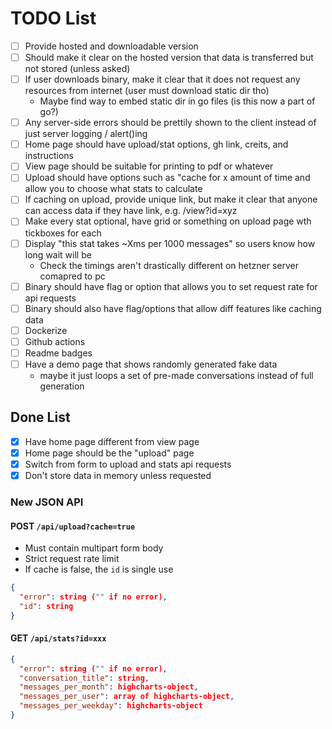 # TODO List

- [ ] Provide hosted and downloadable version
- [ ] Should make it clear on the hosted version that data is transferred but not stored (unless asked)
- [ ] If user downloads binary, make it clear that it does not request any resources from internet (user must download static dir tho)
	- Maybe find way to embed static dir in go files (is this now a part of go?)
- [ ] Any server-side errors should be prettily shown to the client instead of just server logging / alert()ing
- [ ] Home page should have upload/stat options, gh link, creits, and instructions
- [ ] View page should be suitable for printing to pdf or whatever
- [ ] Upload should have options such as "cache for x amount of time and allow you to choose what stats to calculate
- [ ] If caching on upload, provide unique link, but make it clear that anyone can access data if they have link, e.g. /view?id=xyz
- [ ] Make every stat optional, have grid or something on upload page wth tickboxes for each
- [ ] Display "this stat takes ~Xms per 1000 messages" so users know how long wait will be
    - Check the timings aren't drastically different on hetzner server comapred to pc
- [ ] Binary should have flag or option that allows you to set request rate for api requests
- [ ] Binary should also have flag/options that allow diff features like caching data
- [ ] Dockerize
- [ ] Github actions
- [ ] Readme badges
- [ ] Have a demo page that shows randomly generated fake data
    - maybe it just loops a set of pre-made conversations instead of full generation

## Done List

- [x] Have home page different from view page
- [x] Home page should be the "upload" page
- [x] Switch from form to upload and stats api requests
- [x] Don't store data in memory unless requested

### New JSON API

#### POST `/api/upload?cache=true` 

- Must contain multipart form body
- Strict request rate limit
- If cache is false, the `id` is single use

```json
{
  "error": string ("" if no error),
  "id": string
}
```

#### GET `/api/stats?id=xxx`

```json
{
  "error": string ("" if no error),
  "conversation_title": string,
  "messages_per_month": highcharts-object,
  "messages_per_user": array of highcharts-object,
  "messages_per_weekday": highcharts-object
}
```
